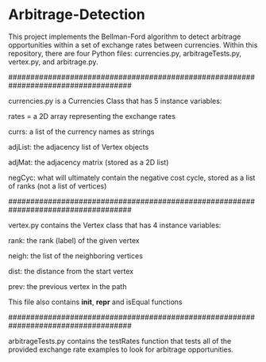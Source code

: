 # Arbitrage-Detection

This project implements the Bellman-Ford algorithm to detect arbitrage opportunities within a set of exchange rates between currencies. Within this repository, there are four Python files: currencies.py, arbitrageTests.py, vertex.py, and arbitrage.py.

####################################################################################

currencies.py is a Currencies Class that has 5 instance variables: 

rates = a 2D array representing the exchange rates

currs: a list of the currency names as strings

adjList: the adjacency list of Vertex objects

adjMat: the adjacency matrix (stored as a 2D list)

negCyc: what will ultimately contain the negative cost cycle, stored as a list of ranks (not a list of vertices)

####################################################################################

vertex.py contains the Vertex class that has 4 instance variables:

rank: the rank (label) of the given vertex

neigh: the list of the neighboring vertices

dist: the distance from the start vertex

prev: the previous vertex in the path

This file also contains __init__, __repr__ and isEqual functions

####################################################################################

arbitrageTests.py contains the testRates function that tests all of the provided exchange rate examples to look for arbitrage opportunities.
